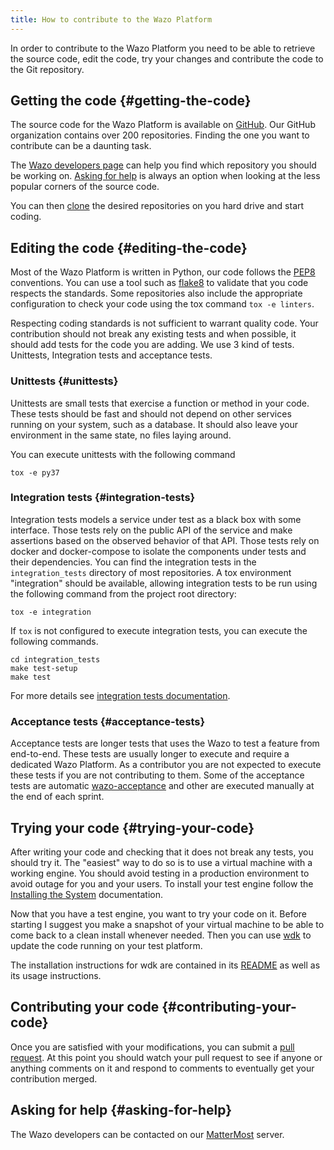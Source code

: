 ```yaml
---
title: How to contribute to the Wazo Platform
---
```


In order to contribute to the Wazo Platform you need to be able to retrieve the source code, edit
the code, try your changes and contribute the code to the Git repository.

## Getting the code {#getting-the-code}

The source code for the Wazo Platform is available on [GitHub](https://github.com/wazo-platform).
Our GitHub organization contains over 200 repositories. Finding the one you want to contribute can
be a daunting task.

The [Wazo developers page](http://developers.wazo.io/) can help you find which repository you should
be working on. [Asking for help](/uc-doc/contributors/contributing_to_wazo#asking-for-help) is
always an option when looking at the less popular corners of the source code.

You can then [clone](https://help.github.com/en/articles/cloning-a-repository) the desired
repositories on you hard drive and start coding.

## Editing the code {#editing-the-code}

Most of the Wazo Platform is written in Python, our code follows the
[PEP8](https://www.python.org/dev/peps/pep-0008/) conventions. You can use a tool such as
[flake8](http://flake8.pycqa.org/en/latest/) to validate that you code respects the standards. Some
repositories also include the appropriate configuration to check your code using the tox command
`tox -e linters`.

Respecting coding standards is not sufficient to warrant quality code. Your contribution should not
break any existing tests and when possible, it should add tests for the code you are adding. We use
3 kind of tests. Unittests, Integration tests and acceptance tests.

### Unittests {#unittests}

Unittests are small tests that exercise a function or method in your code. These tests should be
fast and should not depend on other services running on your system, such as a database. It should
also leave your environment in the same state, no files laying around.

You can execute unittests with the following command

```shell
tox -e py37
```

### Integration tests {#integration-tests}

Integration tests models a service under test as a black box with some interface. Those tests rely
on the public API of the service and make assertions based on the observed behavior of that API.
Those tests rely on docker and docker-compose to isolate the components under tests and their
dependencies. You can find the integration tests in the `integration_tests` directory of most
repositories. A tox environment "integration" should be available, allowing integration tests to be
run using the following command from the project root directory:

```shell
tox -e integration
```

If `tox` is not configured to execute integration tests, you can execute the following commands.

```shell
cd integration_tests
make test-setup
make test
```

For more details see [integration tests documentation](/uc-doc/contributors/integration-tests).

### Acceptance tests {#acceptance-tests}

Acceptance tests are longer tests that uses the Wazo to test a feature from end-to-end. These tests
are usually longer to execute and require a dedicated Wazo Platform. As a contributor you are not
expected to execute these tests if you are not contributing to them. Some of the acceptance tests
are automatic [wazo-acceptance](http://github.com/wazo-platform/wazo-acceptance) and other are
executed manually at the end of each sprint.

## Trying your code {#trying-your-code}

After writing your code and checking that it does not break any tests, you should try it. The
"easiest" way to do so is to use a virtual machine with a working engine. You should avoid testing
in a production environment to avoid outage for you and your users. To install your test engine
follow the [Installing the System](/uc-doc/installation/install-system) documentation.

Now that you have a test engine, you want to try your code on it. Before starting I suggest you make
a snapshot of your virtual machine to be able to come back to a clean install whenever needed. Then
you can use [wdk](http://github.com/wazo-platform/wazo-sdk) to update the code running on your test
platform.

The installation instructions for wdk are contained in its
[README](https://github.com/wazo-platform/wazo-sdk/blob/master/README.md) as well as its usage
instructions.

## Contributing your code {#contributing-your-code}

Once you are satisfied with your modifications, you can submit a
[pull request](https://help.github.com/en/articles/creating-a-pull-request-from-a-fork). At this
point you should watch your pull request to see if anyone or anything comments on it and respond to
comments to eventually get your contribution merged.

## Asking for help {#asking-for-help}

The Wazo developers can be contacted on our
[MatterMost](https://mm.wazo.community/wazo-platform/channels/town-square) server.

